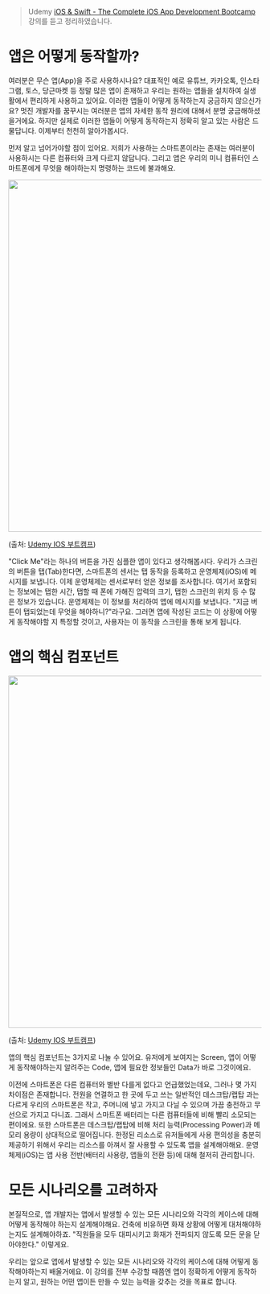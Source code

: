 > Udemy  [iOS & Swift - The Complete iOS App Development Bootcamp](https://www.udemy.com/course/ios-13-app-development-bootcamp/) 강의를 듣고 정리하였습니다. 
>



# 앱은 어떻게 동작할까?

여러분은 무슨 앱(App)을 주로 사용하시나요? 대표적인 예로 유튜브, 카카오톡, 인스타그램, 토스, 당근마켓 등 정말 많은 앱이 존재하고 우리는 원하는 앱들을 설치하여 실생활에서 편리하게 사용하고 있어요. 이러한 앱들이 어떻게 동작하는지 궁금하지 않으신가요? 멋진 개발자를 꿈꾸시는 여러분은 앱의 자세한 동작 원리에 대해서 분명 궁금해하셨을거에요. 하지만 실제로 이러한 앱들이 어떻게 동작하는지 정확히 알고 있는 사람은 드물답니다. 이제부터 천천히 알아가봅시다.

먼저 알고 넘어가야할 점이 있어요. 저희가 사용하는 스마트폰이라는 존재는 여러분이 사용하시는 다른 컴퓨터와 크게 다르지 않답니다. 그리고 앱은 우리의 미니 컴퓨터인 스마트폰에게 무엇을 해야하는지 명령하는 코드에 불과해요.

<img src="https://user-images.githubusercontent.com/71204049/145674912-f9e6e4ed-d31b-4e10-b5be-907f35a573d2.png" width="700">

(출처: [Udemy IOS 부트캠프](https://www.udemy.com/course/ios-13-app-development-bootcamp/))



"Click Me"라는 하나의 버튼을 가진 심플한 앱이 있다고 생각해봅시다. 우리가 스크린의 버튼을 탭(Tab)한다면, 스마트폰의 센서는 탭 동작을 등록하고 운영체제(iOS)에 메시지를 보냅니다. 이제 운영체제는 센서로부터 얻은 정보를 조사합니다. 여기서 포함되는 정보에는 탭한 시간, 탭할 때 폰에 가해진 압력의 크기, 탭한 스크린의 위치 등 수 많은 정보가 있습니다. 운영체제는 이 정보를 처리하여 앱에 메시지를 보냅니다. "지금 버튼이 탭되었는데 무엇을 해야하니?"라구요. 그러면 앱에 작성된 코드는 이 상황에 어떻게 동작해야할 지 특정할 것이고, 사용자는 이 동작을 스크린을 통해 보게 됩니다.



# 앱의 핵심 컴포넌트

<img src="https://user-images.githubusercontent.com/71204049/145675459-3a96e613-e82f-4eb1-a505-1f9ef8038dfb.png" width="700">

(출처: [Udemy IOS 부트캠프](https://www.udemy.com/course/ios-13-app-development-bootcamp/))

앱의 핵심 컴포넌트는 3가지로 나눌 수 있어요. 유저에게 보여지는 Screen, 앱이 어떻게 동작해야하는지 알려주는 Code, 앱에 필요한 정보들인 Data가 바로 그것이에요. 

이전에 스마트폰은 다른 컴퓨터와 별반 다를게 없다고 언급했었는데요, 그러나 몇 가지 차이점은 존재합니다. 전원을 연결하고 한 곳에 두고 쓰는 일반적인 데스크탑/랩탑 과는 다르게 우리의 스마트폰은 작고, 주머니에 넣고 가지고 다닐 수 있으며 가끔 충전하고 무선으로 가지고 다니죠. 그래서 스마트폰 배터리는 다른 컴퓨터들에 비해 빨리 소모되는 편이에요. 또한 스마트폰은 데스크탑/랩탑에 비해 처리 능력(Processing Power)과 메모리 용량이 상대적으로 떨어집니다. 한정된 리소스로 유저들에게 사용 편의성을 충분히 제공하기 위해서 우리는 리소스를 아껴서 잘 사용할 수 있도록 앱을 설계해야해요. 운영체제(iOS)는 앱 사용 전반(배터리 사용량, 앱들의 전환 등)에 대해 철저히 관리합니다.



# 모든 시나리오를 고려하자

본질적으로, 앱 개발자는 앱에서 발생할 수 있는 모든 시나리오와 각각의 케이스에 대해 어떻게 동작해야 하는지 설계해야해요. 건축에 비유하면 화재 상황에 어떻게 대처해야하는지도 설계해야하죠. "직원들을 모두 대피시키고 화재가 전파되지 않도록 모든 문을 닫아야한다." 이렇게요.

우리는 앞으로 앱에서 발생할 수 있는 모든 시나리오와 각각의 케이스에 대해 어떻게 동작해야하는지 배울거에요. 이 강의를 전부 수강할 때쯤엔 앱이 정확하게 어떻게 동작하는지 알고, 원하는 어떤 앱이든 만들 수 있는 능력을 갖추는 것을 목표로 합니다.

